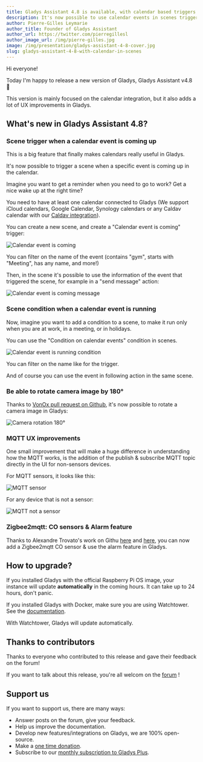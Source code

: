 ```yaml
---
title: Gladys Assistant 4.8 is available, with calendar based triggers and conditions in scenes!
description: It's now possible to use calendar events in scenes triggers & conditions.
author: Pierre-Gilles Leymarie
author_title: Founder of Gladys Assistant
author_url: https://twitter.com/pierregillesl
author_image_url: /img/pierre-gilles.jpg
image: /img/presentation/gladys-assistant-4-8-cover.jpg
slug: gladys-assistant-4-8-with-calendar-in-scenes
---
```


Hi everyone!

Today I'm happy to release a new version of Gladys, Gladys Assistant v4.8 🥳

This version is mainly focused on the calendar integration, but it also adds a lot of UX improvements in Gladys.

## What's new in Gladys Assistant 4.8?

### Scene trigger when a calendar event is coming up

This is a big feature that finally makes calendars really useful in Gladys.

It's now possible to trigger a scene when a specific event is coming up in the calendar.

Imagine you want to get a reminder when you need to go to work? Get a nice wake up at the right time?

You need to have at least one calendar connected to Gladys (We support iCloud calendars, Google Calendar, Synology calendars or any Caldav calendar with our [Caldav integration](/docs/integrations/caldav/)).

You can create a new scene, and create a "Calendar event is coming" trigger:

![Calendar event is coming](../static/img/docs/en/scenes/calendar-event-is-coming/calendar-event-is-coming.jpg)

You can filter on the name of the event (contains "gym", starts with "Meeting", has any name, and more!)

Then, in the scene it's possible to use the information of the event that triggered the scene, for example in a "send message" action:

![Calendar event is coming message](../static/img/docs/en/scenes/calendar-event-is-coming/msg-calendar-is-coming-en.jpg)

### Scene condition when a calendar event is running

Now, imagine you want to add a condition to a scene, to make it run only when you are at work, in a meeting, or in holidays.

You can use the "Condition on calendar events" condition in scenes.

![Calendar event is running condition](../static/img/docs/en/scenes/calendar-event-is-running/calendar-event-is-running.jpg)

You can filter on the name like for the trigger.

And of course you can use the event in following action in the same scene.

### Be able to rotate camera image by 180°

Thanks to [VonOx pull request on Github](https://github.com/GladysAssistant/Gladys/pull/1297), it's now possible to rotate a camera image in Gladys:

![Camera rotation 180°](../static/img/articles/en/gladys-4-8/camera-rotation-en.jpg)

### MQTT UX improvements

One small improvement that will make a huge difference in understanding how the MQTT works, is the addition of the publish & subscribe MQTT topic directly in the UI for non-sensors devices.

For MQTT sensors, it looks like this:

![MQTT sensor](../static/img/articles/en/gladys-4-8/sensor-en.jpg)

For any device that is not a sensor:

![MQTT not a sensor](../static/img/articles/en/gladys-4-8/non-sensor-en.jpg)

### Zigbee2mqtt: CO sensors & Alarm feature

Thanks to Alexandre Trovato's work on Githu [here](https://github.com/GladysAssistant/Gladys/pull/1417) and [here](https://github.com/GladysAssistant/Gladys/pull/1420), you can now add a Zigbee2mqtt CO sensor & use the alarm feature in Gladys.

## How to upgrade?

If you installed Gladys with the official Raspberry Pi OS image, your instance will update **automatically** in the coming hours. It can take up to 24 hours, don't panic.

If you installed Gladys with Docker, make sure you are using Watchtower. See the [documentation](/docs/installation/docker#auto-upgrade-gladys-with-watchtower).

With Watchtower, Gladys will update automatically.

## Thanks to contributors

Thanks to everyone who contributed to this release and gave their feedback on the forum!

If you want to talk about this release, you're all welcom on the [forum](https://community.gladysassistant.com/) !

## Support us

If you want to support us, there are many ways:

- Answer posts on the forum, give your feedback.
- Help us improve the documentation.
- Develop new features/integrations on Gladys, we are 100% open-source.
- Make a [one time donation](https://www.buymeacoffee.com/gladysassistant).
- Subscribe to our [monthly subscription to Gladys Plus](/plus).
